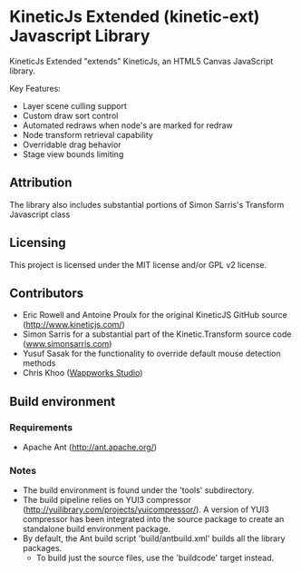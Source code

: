 # KineticJs Extended (kinetic-ext) Javascript Library
KineticJs Extended "extends" KineticJs, an HTML5 Canvas JavaScript library.

Key Features:
- Layer scene culling support
- Custom draw sort control
- Automated redraws when node's are marked for redraw
- Node transform retrieval capability
- Overridable drag behavior
- Stage view bounds limiting


## Attribution
The library also includes substantial portions of Simon Sarris's Transform Javascript class 

## Licensing
This project is licensed under the MIT license and/or GPL v2 license.

## Contributors
- Eric Rowell and Antoine Proulx for the original KineticJS GitHub source (http://www.kineticjs.com/)
- Simon Sarris for a substantial part of the Kinetic.Transform source code (www.simonsarris.com)
- Yusuf Sasak for the functionality to override default mouse detection methods
- Chris Khoo ([Wappworks Studio](http://www.wappworks.com))

## Build environment
### Requirements
- Apache Ant (http://ant.apache.org/)

### Notes
- The build environment is found under the 'tools' subdirectory. 
- The build pipeline relies on YUI3 compressor (http://yuilibrary.com/projects/yuicompressor/). 
  A version of YUI3 compressor has been integrated into the source package to create an standalone 
  build environment package. 
- By default, the Ant build script 'build/antbuild.xml' builds all the library packages.
  - To build just the source files, use the 'buildcode' target instead.

